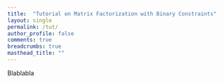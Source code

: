 ```yaml
---
title:  "Tutorial on Matrix Factorization with Binary Constraints"
layout: single
permalink: /tut/
author_profile: false
comments: true
breadcrumbs: true
masthead_title: "" 
---
```

Blablabla
